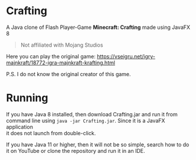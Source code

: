 # Crafting
A Java clone of Flash Player-Game <strong>Minecraft: Crafting</strong> made using JavaFX 8

> Not affiliated with Mojang Studios

Here you can play the original game: https://vseigru.net/igry-majnkraft/18772-igra-majnkraft-krafting.html

P.S. I do not know the original creator of this game.

# Running
If you have Java 8 installed, then download Crafting.jar and run it from <br/>
command line using ```java -jar Crafting.jar```. Since it is a JavaFX application <br/>
it does not launch from double-click.

If you have Java 11 or higher, then it will not be so simple,
search how to do it on YouTube or clone the repository and run it in an IDE.
